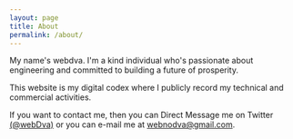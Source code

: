 ```yaml
---
layout: page
title: About
permalink: /about/
---
```


My name's webdva. I'm a kind individual who's passionate about engineering and committed to building a future of prosperity.

This website is my digital codex where I publicly record my technical and commercial activities.

If you want to contact me, then you can Direct Message me on Twitter [(@webDva)](https://www.twitter.com/webDva) or you can e-mail me at [webnodva@gmail.com](mailto:webNoDva@gmail.com).